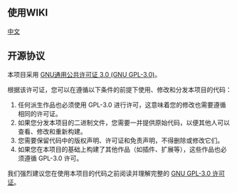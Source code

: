 ## 使用WIKI
[中文](https://wiki.originmc.cn/zh/Magic)
## 开源协议

本项目采用 [GNU通用公共许可证 3.0 (GNU GPL-3.0)](https://www.gnu.org/licenses/gpl-3.0.en.html)。

根据该许可证，您可以在遵循以下条件的前提下使用、修改和分发本项目的代码：

1. 任何派生作品也必须使用 GPL-3.0 进行许可，这意味着您的修改也需要遵循相同的许可证。
2. 如果您分发本项目的二进制文件，您需要一并提供原始代码，以便其他人可以查看、修改和重新构建。
3. 您需要保留代码中的版权声明、许可证和免责声明，不得删除或修改它们。
4. 如果您在本项目的基础上构建了其他作品（如插件、扩展等），这些作品也必须遵循 GPL-3.0 许可。

我们强烈建议您在使用本项目的代码之前阅读并理解完整的 [GNU GPL-3.0 许可证](https://www.gnu.org/licenses/gpl-3.0.en.html)。
